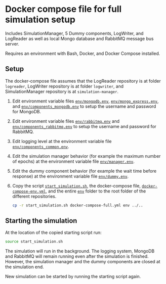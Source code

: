 # Docker compose file for full simulation setup

Includes SimulationManager, 5 Dummy components, LogWriter, and LogReader as well as local Mongo database and RabbitMQ message bus server.

Requires an environment with Bash, Docker, and Docker Compose installed.

## Setup

The docker-compose file assumes that the LogReader repository is at folder `logreader`, LogWriter repository is at folder `logwriter`, and SimulationManager repository is at `simulation-manager`.

1. Edit environment variable files [`env/mongodb.env`](env/mongodb.env), [`env/mongo_express.env`](env/mongo_express.env), and [`env/components_mongodb.env`](env/components_mongodb.env) to setup the username and password for MongoDB.

2. Edit environment variable files [`env/rabbitmq.env`](env/rabbitmq.env) and [`env/components_rabbitmq.env`](env/components_rabbitmq.env) to setup the username and password for RabbitMQ.

3. Edit logging level at the environment variable file [`env/components_common.env`](env/components_common.env).

4. Edit the simulation manager behavior (for example the maximum number of epochs) at the environment variable file [`env/manager.env`](env/manager.env).

5. Edit the dummy component behavior (for example the wait time before response) at the environment variable file [`env/dummy.env`](env/dummy.env).

6. Copy the script [`start_simulation.sh`](start_simulation.sh), the docker-compose file, [`docker-compose-env.yml`](docker-compose-env.yml), and the entire [`env`](env) folder to the root folder of the different repositories.

    ```bash
    cp -r start_simulation.sh docker-compose-full.yml env ../..
    ```

## Starting the simulation

At the location of the copied starting script run:

```bash
source start_simulation.sh
```

The simulation will run in the background. The logging system, MongoDB and RabbitMQ will remain running even after the simulation is finished. However, the simulation manager and the dummy components are closed at the simulation end.

New simulation can be started by running the starting script again.
